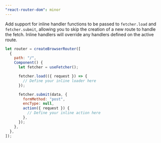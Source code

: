 ```yaml
---
"react-router-dom": minor
---
```


Add support for inline handler functions to be passed to `fetcher.load` and `fetcher.submit`, allowing you to skip the creation of a new route to handle the fetch. Inline handlers will override any handlers defined on the active route.

```jsx
let router = createBrowserRouter([
  {
    path: "/",
    Component() {
      let fetcher = useFetcher();

      fetcher.load(({ request }) => {
        // Define your inline loader here
      });

      fetcher.submit(data, {
        formMethod: "post",
        encType: null,
        action({ request }) {
          // Define your inline action here
        },
      });
    },
  },
]);
```
